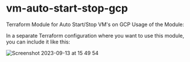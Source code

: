 # vm-auto-start-stop-gcp
Terraform Module for Auto Start/Stop VM's on GCP
Usage of the Module:

In a separate Terraform configuration where you want to use this module, you can include it like this:


![Screenshot 2023-09-13 at 15 49 54](https://github.com/rajendran6/vm-auto-start-stop-gcp/assets/64075180/afb635df-08b2-4fa2-92be-dd9310f663a5)
